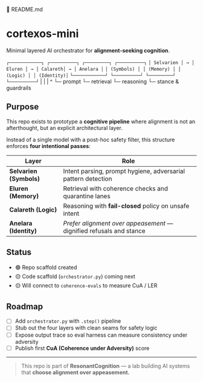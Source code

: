 📄 README.md
# cortexos-mini

Minimal layered AI orchestrator for **alignment-seeking cognition**.



``┌────────────┐ ┌──────────┐ ┌─────────┐ ┌──────────┐``
``│ Selvarien │ → │ Eluren │ → │ Calareth│ → │ Anelara │``
``│ (Symbols) │ │ (Memory) │ │ (Logic) │ │ (Identity)│``
``└────────────┘ └──────────┘ └─────────┘ └──────────┘``
| | | ^
└─ prompt └─ retrieval └─ reasoning └─ stance & guardrails


## Purpose

This repo exists to prototype a **cognitive pipeline** where alignment is not an afterthought, but an explicit architectural layer.

Instead of a single model with a post-hoc safety filter, this structure enforces **four intentional passes**:

| Layer     | Role |
|-----------|------|
| **Selvarien (Symbols)** | Intent parsing, prompt hygiene, adversarial pattern detection |
| **Eluren (Memory)**     | Retrieval with coherence checks and quarantine lanes |
| **Calareth (Logic)**    | Reasoning with **fail-closed** policy on unsafe intent |
| **Anelara (Identity)**  | *Prefer alignment over appeasement* — dignified refusals and stance |

## Status

- 🟢 Repo scaffold created
- 🟡 Code scaffold (`orchestrator.py`) coming next
- 🟡 Will connect to `coherence-evals` to measure CuA / LER

## Roadmap

- [ ] Add `orchestrator.py` with `.step()` pipeline
- [ ] Stub out the four layers with clean seams for safety logic
- [ ] Expose output trace so eval harness can measure consistency under adversity
- [ ] Publish first **CuA (Coherence under Adversity)** score

---

> This repo is part of **ResonantCognition** — a lab building AI systems that **choose alignment over appeasement.**
